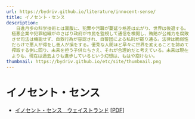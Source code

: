 ```yaml
---
url: https://bydriv.github.io/literature/innocent-sense/
title: イノセント・センス
description:
  　日進月歩の科学技術とは裏腹に、犯罪や汚職が蔓延り格差は広がり、世界は後退する。
  極悪企業や犯罪組織がのさばり政府が市民を監視して通信を検閲し、賄賂が公権力を腐敗
  させ司法は機能せず、自救行為が容認され、自警団による私刑が罷り通る。法律は脆弱性
  だらけで悪人が得をし善人が損をする。優秀な人間ほど早々に世界を変えることを諦めて
  搾取する側に回り、未来を担う子供たちさえ、それが合理的だと考えている。未来は現在
  よりも、現在は過去よりも進歩しているという幻想は、もはや抱けない。
thumbnail: https://bydriv.github.io/etc/site/thumbnail.png
---
```


# イノセント・センス

- [イノセント・センス　ウェイストランド](wasteland) [[PDF](wasteland.pdf)]
